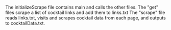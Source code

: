 The initializeScrape file contains main and calls the other files.
The "get" files scrape a list of cocktail links and add them to links.txt
The "scrape" file reads links.txt, visits and scrapes cocktail data from each page, and outputs to cocktailData.txt.
